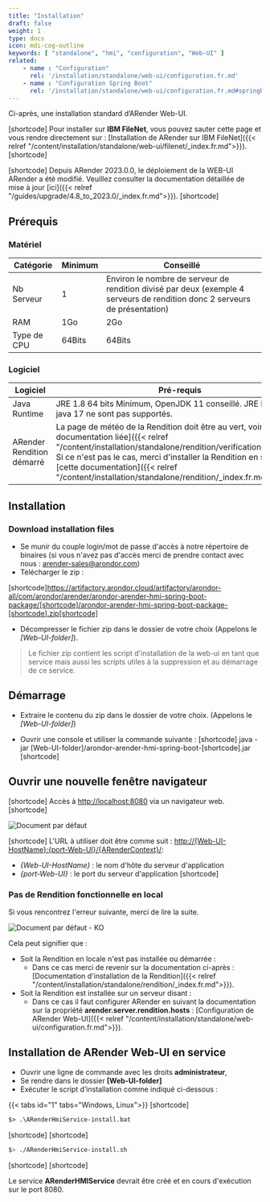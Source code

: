 ```yaml
---
title: "Installation"
draft: false
weight: 1
type: docs
icon: mdi-cog-outline
keywords: [ "standalone", "hmi", "configuration", "Web-UI" ]
related:
    - name : "Configuration"
      rel: '/installation/standalone/web-ui/configuration.fr.md'
    - name : "Configuration Spring Boot"
      rel: '/installation/standalone/web-ui/configuration.fr.md#springboot'
---
```



Ci-après, une installation standard d’ARender Web-UI.

[shortcode]
Pour installer sur **IBM FileNet**, vous pouvez sauter cette page et vous rendre directement sur :
[Installation de ARender sur IBM FileNet]({{< relref "/content/installation/standalone/web-ui/filenet/_index.fr.md">}}).
[shortcode]

[shortcode]
Depuis ARender 2023.0.0, le déploiement de la WEB-UI ARender a été modifié. Veuillez consulter la 
documentation détaillée de mise à jour [ici]({{< relref "/guides/upgrade/4.8_to_2023.0/_index.fr.md">}}).
[shortcode]

## Prérequis


### Matériel

| Catégorie   | Minimum | Conseillé                                                                                        |
| ----------- | ------- | ------------------------------------------------------------------------------------------------ |
| Nb Serveur  | 1       | Environ le nombre de serveur de rendition divisé par deux (exemple 4 serveurs de rendition donc 2 serveurs de présentation)|
| RAM         | 1Go     | 2Go                                                                                              |                                                           
| Type de CPU | 64Bits  | 64Bits                                                                                           |

### Logiciel

| Logiciel                   | Pré-requis                                                                   |
| -------------------------- | ---------------------------------------------------------------------------- |
| Java Runtime               | JRE 1.8 64 bits Minimum, OpenJDK 11 conseillé. JRE IBM J9 et java 17 ne sont pas supportés.                                                                                                                                                                                                                                       |
| ARender Rendition démarré  | La page de météo de la Rendition doit être au vert, voir [la documentation liée]({{< relref "/content/installation/standalone/rendition/verification.fr.md">}}). Si ce n'est pas le cas, merci d'installer la Rendition en suivant [cette documentation]({{< relref "/content/installation/standalone/rendition/_index.fr.md">}}).|

## Installation

### Download installation files

* Se munir du couple login/mot de passe d'accès à notre répertoire de binaires (si vous n'avez pas d'accès merci de prendre contact avec nous : arender-sales@arondor.com)
* Télécharger le zip :

[shortcode]https://artifactory.arondor.cloud/artifactory/arondor-all/com/arondor/arender/arondor-arender-hmi-spring-boot-package/[shortcode]/arondor-arender-hmi-spring-boot-package-[shortcode].zip[shortcode]

* Décompresser le fichier zip dans le dossier de votre choix (Appelons le *[Web-UI-folder]*).
>Le fichier zip contient les script d'installation de la web-ui en tant que service mais aussi les scripts utiles à la suppression et au démarrage de ce service.

## Démarrage

* Extraire le contenu du zip dans le dossier de votre choix. (Appelons le *[Web-UI-folder]*)

* Ouvrir une console et utiliser la commande suivante : 
[shortcode] 
  java -jar [Web-UI-folder]/arondor-arender-hmi-spring-boot-[shortcode].jar
[shortcode]


## Ouvrir une nouvelle fenêtre navigateur

[shortcode]
Accès à <http://localhost:8080> via un navigateur web.
[shortcode]

![Document par défaut]([shortcode])


[shortcode]
L'URL à utiliser doit être comme suit : <http://{Web-UI-HostName}:{port-Web-UI}/{ARenderContext}/>:
- *{Web-UI-HostName}* : le nom d'hôte du serveur d'application
- *{port-Web-UI}* : le port du serveur d'application
[shortcode]

### Pas de Rendition fonctionnelle en local

Si vous rencontrez l'erreur suivante, merci de lire la suite.

![Document par défaut - KO]([shortcode])

Cela peut signifier que :
* Soit la Rendition en locale n'est pas installée ou démarrée : 
    * Dans ce cas merci de revenir sur la documentation ci-après : [Documentation d'installation de la Rendition]({{< relref "/content/installation/standalone/rendition/_index.fr.md">}}). 
* Soit la Rendition est installée sur un serveur disant :
    * Dans ce cas il faut configurer ARender en suivant la documentation sur la propriété **arender.server.rendition.hosts** : [Configuration de ARender Web-UI]({{< relref "/content/installation/standalone/web-ui/configuration.fr.md">}}).

## Installation de ARender Web-UI en service

* Ouvrir une ligne de commande avec les droits **administrateur**,
* Se rendre dans le dossier **[Web-UI-folder]**
* Exécuter le script d’installation comme indiqué ci-dessous :



{{< tabs id="1" tabs="Windows, Linux">}}
[shortcode]
```cmd
$> .\ARenderHmiService-install.bat
```
[shortcode]
[shortcode]
```bash
$> ./ARenderHmiService-install.sh
```
[shortcode]
[shortcode]
    
Le service **ARenderHMIService** devrait être créé et en cours d'exécution sur le port 8080.